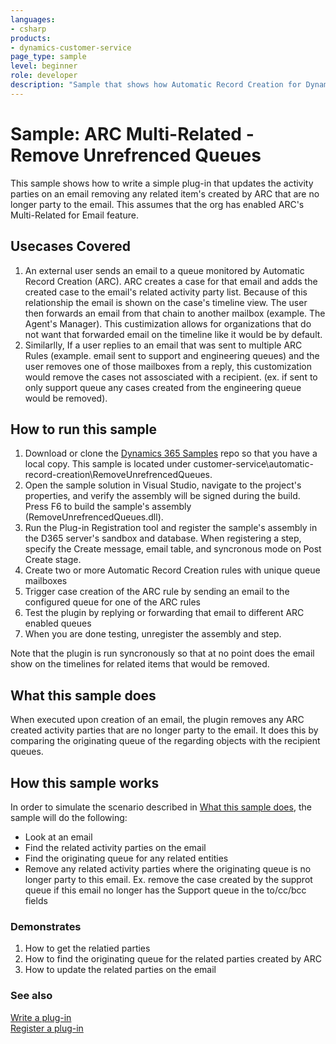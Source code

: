 ```yaml
---
languages:
- csharp
products:
- dynamics-customer-service
page_type: sample
level: beginner
role: developer
description: "Sample that shows how Automatic Record Creation for Dynamics 365 Customer Service can be customized to remove unrefrenced queues from recieved emails"
---
```


# Sample: ARC Multi-Related - Remove Unrefrenced Queues

This sample shows how to write a simple plug-in that updates the activity parties on an email removing any related item's created by ARC that are no longer party to the email.  This assumes that the org has enabled ARC's Multi-Related for Email feature.

## Usecases Covered

1. An external user sends an email to a queue monitored by Automatic Record Creation (ARC).  ARC creates a case for that email and adds the created case to the email's related activity party list. Because of this relationship the email is shown on the case's timeline view.  The user then forwards an email from that chain to another mailbox (example. The Agent's Manager).  This custimization allows for organizations that  do not want that forwarded email on the timeline like it would be by default.
2. Similarlly, If a user replies to an email that was sent to multiple ARC Rules (example. email sent to support and engineering queues) and the user removes one of those mailboxes from a reply, this customization would remove the cases not assosciated with a recipient. (ex. if sent to only support queue any cases created from the engineering queue would be removed).


## How to run this sample

1. Download or clone the [Dynamics 365 Samples](https://github.com/microsoft/Dynamics365-Apps-Samples) repo so that you have a local copy. This sample is located under customer-service\automatic-record-creation\RemoveUnrefrencedQueues.
2. Open the sample solution in Visual Studio, navigate to the project's properties, and verify the assembly will be signed during the build. Press F6 to build the sample's assembly (RemoveUnrefrencedQueues.dll).
3. Run the Plug-in Registration tool and register the sample's assembly in the D365 server's sandbox and database. When registering a step, specify the Create message, email table, and syncronous mode on Post Create stage.
4. Create two or more Automatic Record Creation rules with unique queue mailboxes
5. Trigger case creation of the ARC rule by sending an email to the configured queue for one of the ARC rules
6. Test the plugin by replying or forwarding that email to different ARC enabled queues
6. When you are done testing, unregister the assembly and step.

Note that the plugin is run syncronously so that at no point does the email show on the timelines for related items that would be removed.

## What this sample does

When executed upon creation of an email, the plugin removes any ARC created activity parties that are no longer party to the email.  It does this by comparing the originating queue of the regarding objects with the recipient queues. 

## How this sample works

In order to simulate the scenario described in [What this sample does](#what-this-sample-does), the sample will do the following:

- Look at an email
- Find the related activity parties on the email
- Find the originating queue for any related entities
- Remove any related activity parties where the originating queue is no longer party to this email. Ex. remove the case created by the supprot queue if this email no longer has the Support queue in the to/cc/bcc fields

### Demonstrates

1. How to get the relatied parties
2. How to find the originating queue for the related parties created by ARC
3. How to update the related parties on the email

### See also

[Write a plug-in](https://docs.microsoft.com/en-us/powerapps/developer/common-data-service/write-plug-in)  
[Register a plug-in](https://docs.microsoft.com/en-us/powerapps/developer/common-data-service/register-plug-in)
